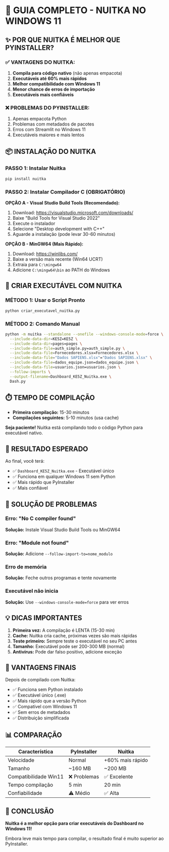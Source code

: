 # 🚀 GUIA COMPLETO - NUITKA NO WINDOWS 11

## ✨ POR QUE NUITKA É MELHOR QUE PYINSTALLER?

### ✅ **VANTAGENS DO NUITKA:**
1. **Compila para código nativo** (não apenas empacota)
2. **Executáveis até 60% mais rápidos**
3. **Melhor compatibilidade com Windows 11**
4. **Menor chance de erros de importação**
5. **Executáveis mais confiáveis**

### ❌ **PROBLEMAS DO PYINSTALLER:**
1. Apenas empacota Python
2. Problemas com metadados de pacotes
3. Erros com Streamlit no Windows 11
4. Executáveis maiores e mais lentos

## 📦 INSTALAÇÃO DO NUITKA

### **PASSO 1: Instalar Nuitka**
```bash
pip install nuitka
```

### **PASSO 2: Instalar Compilador C (OBRIGATÓRIO)**

**OPÇÃO A - Visual Studio Build Tools (Recomendado):**
1. Download: https://visualstudio.microsoft.com/downloads/
2. Baixe "Build Tools for Visual Studio 2022"
3. Execute o instalador
4. Selecione "Desktop development with C++"
5. Aguarde a instalação (pode levar 30-60 minutos)

**OPÇÃO B - MinGW64 (Mais Rápido):**
1. Download: https://winlibs.com/
2. Baixe a versão mais recente (Win64 UCRT)
3. Extraia para `C:\mingw64`
4. Adicione `C:\mingw64\bin` ao PATH do Windows

## 🚀 CRIAR EXECUTÁVEL COM NUITKA

### **MÉTODO 1: Usar o Script Pronto**
```bash
python criar_executavel_nuitka.py
```

### **MÉTODO 2: Comando Manual**
```bash
python -m nuitka --standalone --onefile --windows-console-mode=force \
  --include-data-dir=KE5Z=KE5Z \
  --include-data-dir=pages=pages \
  --include-data-file=auth_simple.py=auth_simple.py \
  --include-data-file=Fornecedores.xlsx=Fornecedores.xlsx \
  --include-data-file="Dados SAPIENS.xlsx"="Dados SAPIENS.xlsx" \
  --include-data-file=dados_equipe.json=dados_equipe.json \
  --include-data-file=usuarios.json=usuarios.json \
  --follow-imports \
  --output-filename=Dashboard_KE5Z_Nuitka.exe \
  Dash.py
```

## ⏱️ TEMPO DE COMPILAÇÃO

- **Primeira compilação:** 15-30 minutos
- **Compilações seguintes:** 5-10 minutos (usa cache)

**Seja paciente!** Nuitka está compilando todo o código Python para executável nativo.

## 🎯 RESULTADO ESPERADO

Ao final, você terá:
- ✅ `Dashboard_KE5Z_Nuitka.exe` - Executável único
- ✅ Funciona em qualquer Windows 11 sem Python
- ✅ Mais rápido que PyInstaller
- ✅ Mais confiável

## 🔧 SOLUÇÃO DE PROBLEMAS

### **Erro: "No C compiler found"**
**Solução:** Instale Visual Studio Build Tools ou MinGW64

### **Erro: "Module not found"**
**Solução:** Adicione `--follow-import-to=nome_modulo`

### **Erro de memória**
**Solução:** Feche outros programas e tente novamente

### **Executável não inicia**
**Solução:** Use `--windows-console-mode=force` para ver erros

## 💡 DICAS IMPORTANTES

1. **Primeira vez:** A compilação é LENTA (15-30 min)
2. **Cache:** Nuitka cria cache, próximas vezes são mais rápidas
3. **Teste primeiro:** Sempre teste o executável no seu PC antes
4. **Tamanho:** Executável pode ser 200-300 MB (normal)
5. **Antivírus:** Pode dar falso positivo, adicione exceção

## 🎉 VANTAGENS FINAIS

Depois de compilado com Nuitka:
- ✅ Funciona sem Python instalado
- ✅ Executável único (.exe)
- ✅ Mais rápido que a versão Python
- ✅ Compatível com Windows 11
- ✅ Sem erros de metadados
- ✅ Distribuição simplificada

## 📊 COMPARAÇÃO

| Característica | PyInstaller | Nuitka |
|---------------|-------------|--------|
| Velocidade | Normal | +60% mais rápido |
| Tamanho | ~160 MB | ~200 MB |
| Compatibilidade Win11 | ❌ Problemas | ✅ Excelente |
| Tempo compilação | 5 min | 20 min |
| Confiabilidade | ⚠️ Médio | ✅ Alta |

## 🚀 CONCLUSÃO

**Nuitka é a melhor opção para criar executáveis do Dashboard no Windows 11!**

Embora leve mais tempo para compilar, o resultado final é muito superior ao PyInstaller.


